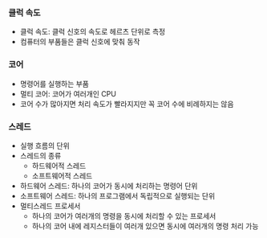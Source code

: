 ### 클럭 속도
- 클럭 속도: 클럭 신호의 속도로 헤르츠 단위로 측정
- 컴퓨터의 부품들은 클럭 신호에 맞춰 동작

### 코어
- 명령어를 실행하는 부품
- 멀티 코어: 코어가 여러개인 CPU
- 코어 수가 많아지면 처리 속도가 빨라지지만 꼭 코어 수에 비례하지는 않음

### 스레드
- 실행 흐름의 단위
- 스레드의 종류
  - 하드웨어적 스레드
  - 소프트웨어적 스레드
- 하드웨어 스레드: 하나의 코어가 동시에 처리하는 명령어 단위
- 소프트웨어 스레드: 하나의 프로그램에서 독립적으로 실행되는 단위
- 멀티스레드 프로세서
  - 하나의 코어가 여러개의 명령을 동시에 처리할 수 있는 프로세서
  - 하나의 코어 내에 레지스터들이 여러개 있으면 동시에 여러개의 명령 처리 가능